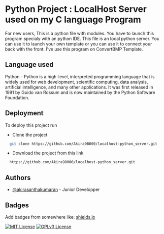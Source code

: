 

# Python Project : LocalHost Server used on my C language Program

For new users, This is a python file with modules. You have to launch this program specialy with an python IDE. This file is an local python server. You can use it to launch your own template or you can use it to connect your back with the front. I've use this program on ConvertBMP Template.


## Language used 

Python - Python is a high-level, interpreted programming language that is widely used for web development, scientific computing, data analysis, artificial intelligence, and many other applications. It was first released in 1991 by Guido van Rossum and is now maintained by the Python Software Foundation.


## Deployment

To deploy this project run

-  Clone the project
```bash
  git clone https://github.com/Akira98000/localhost-python_server.git

```
- Download the project from this link

```bash
  https://github.com/Akira98000/localhost-python_server.git

```

## Authors

- [@akirasanthakumaran](https://github.com/Akira98000/) -  Junior Developper


## Badges

Add badges from somewhere like: [shields.io](https://shields.io/)

[![MIT License](https://img.shields.io/badge/License-MIT-green.svg)](https://choosealicense.com/licenses/mit/)
[![GPLv3 License](https://img.shields.io/badge/License-GPL%20v3-yellow.svg)](https://opensource.org/licenses/)

